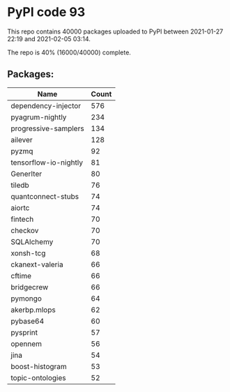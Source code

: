 # PyPI code 93

This repo contains 40000 packages uploaded to PyPI between 
2021-01-27 22:19 and 2021-02-05 03:14.

The repo is 40% (16000/40000) complete.

## Packages:

| Name  | Count |
| ----- | ----- |
| dependency-injector | 576 |
| pyagrum-nightly | 234 |
| progressive-samplers | 134 |
| ailever | 128 |
| pyzmq | 92 |
| tensorflow-io-nightly | 81 |
| GenerIter | 80 |
| tiledb | 76 |
| quantconnect-stubs | 74 |
| aiortc | 74 |
| fintech | 70 |
| checkov | 70 |
| SQLAlchemy | 70 |
| xonsh-tcg | 68 |
| ckanext-valeria | 66 |
| cftime | 66 |
| bridgecrew | 66 |
| pymongo | 64 |
| akerbp.mlops | 62 |
| pybase64 | 60 |
| pysprint | 57 |
| opennem | 56 |
| jina | 54 |
| boost-histogram | 53 |
| topic-ontologies | 52 |


